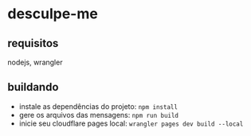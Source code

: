 # desculpe-me

## requisitos
nodejs, wrangler

## buildando
- instale as dependências do projeto: `npm install`
- gere os arquivos das mensagens: `npm run build`
- inicie seu cloudflare pages local: `wrangler pages dev build --local`
